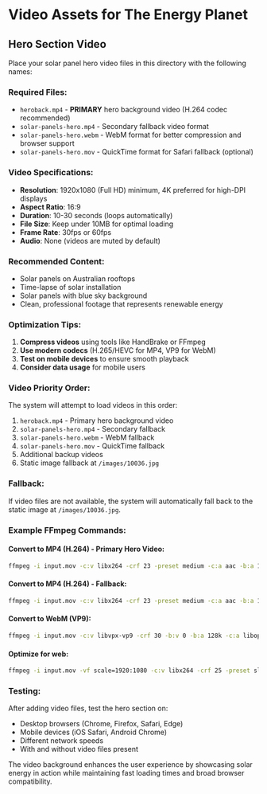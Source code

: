 # Video Assets for The Energy Planet

## Hero Section Video

Place your solar panel hero video files in this directory with the following names:

### Required Files:
- `heroback.mp4` - **PRIMARY** hero background video (H.264 codec recommended)
- `solar-panels-hero.mp4` - Secondary fallback video format
- `solar-panels-hero.webm` - WebM format for better compression and browser support
- `solar-panels-hero.mov` - QuickTime format for Safari fallback (optional)

### Video Specifications:
- **Resolution**: 1920x1080 (Full HD) minimum, 4K preferred for high-DPI displays
- **Aspect Ratio**: 16:9
- **Duration**: 10-30 seconds (loops automatically)
- **File Size**: Keep under 10MB for optimal loading
- **Frame Rate**: 30fps or 60fps
- **Audio**: None (videos are muted by default)

### Recommended Content:
- Solar panels on Australian rooftops
- Time-lapse of solar installation
- Solar panels with blue sky background
- Clean, professional footage that represents renewable energy

### Optimization Tips:
1. **Compress videos** using tools like HandBrake or FFmpeg
2. **Use modern codecs** (H.265/HEVC for MP4, VP9 for WebM)
3. **Test on mobile devices** to ensure smooth playback
4. **Consider data usage** for mobile users

### Video Priority Order:
The system will attempt to load videos in this order:
1. `heroback.mp4` - Primary hero background video
2. `solar-panels-hero.mp4` - Secondary fallback
3. `solar-panels-hero.webm` - WebM fallback
4. `solar-panels-hero.mov` - QuickTime fallback
5. Additional backup videos
6. Static image fallback at `/images/10036.jpg`

### Fallback:
If video files are not available, the system will automatically fall back to the static image at `/images/10036.jpg`.

### Example FFmpeg Commands:

#### Convert to MP4 (H.264) - Primary Hero Video:
```bash
ffmpeg -i input.mov -c:v libx264 -crf 23 -preset medium -c:a aac -b:a 128k -movflags +faststart heroback.mp4
```

#### Convert to MP4 (H.264) - Fallback:
```bash
ffmpeg -i input.mov -c:v libx264 -crf 23 -preset medium -c:a aac -b:a 128k -movflags +faststart solar-panels-hero.mp4
```

#### Convert to WebM (VP9):
```bash
ffmpeg -i input.mov -c:v libvpx-vp9 -crf 30 -b:v 0 -b:a 128k -c:a libopus solar-panels-hero.webm
```

#### Optimize for web:
```bash
ffmpeg -i input.mov -vf scale=1920:1080 -c:v libx264 -crf 25 -preset slow -movflags +faststart solar-panels-hero.mp4
```

### Testing:
After adding video files, test the hero section on:
- Desktop browsers (Chrome, Firefox, Safari, Edge)
- Mobile devices (iOS Safari, Android Chrome)
- Different network speeds
- With and without video files present

The video background enhances the user experience by showcasing solar energy in action while maintaining fast loading times and broad browser compatibility.